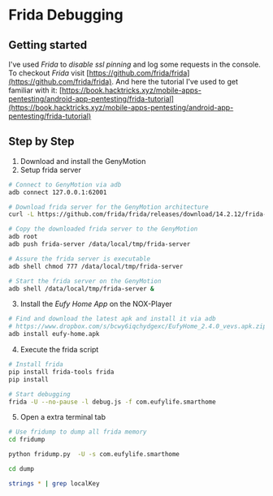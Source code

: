 # Frida Debugging

## Getting started
I've used _Frida_ to _disable ssl pinning_ and log some requests in the console. To checkout _Frida_ visit [https://github.com/frida/frida](https://github.com/frida/frida). And here the tutorial I've used to get familiar with it: [https://book.hacktricks.xyz/mobile-apps-pentesting/android-app-pentesting/frida-tutorial](https://book.hacktricks.xyz/mobile-apps-pentesting/android-app-pentesting/frida-tutorial)


## Step by Step

1. Download and install the GenyMotion
2. Setup frida server
```bash
# Connect to GenyMotion via adb
adb connect 127.0.0.1:62001

# Download frida server for the GenyMotion architecture
curl -L https://github.com/frida/frida/releases/download/14.2.12/frida-server-14.2.12-android-x86.xz -o frida-server.xz

# Copy the downloaded frida server to the GenyMotion
adb root
adb push frida-server /data/local/tmp/frida-server

# Assure the frida server is executable
adb shell chmod 777 /data/local/tmp/frida-server

# Start the frida server on the GenyMotion
adb shell /data/local/tmp/frida-server &
```

3. Install the _Eufy Home App_ on the NOX-Player
```bash
# Find and download the latest apk and install it via adb 
# https://www.dropbox.com/s/bcwy6iqchydgexc/EufyHome_2.4.0_vevs.apk.zip?dl=0
adb install eufy-home.apk
```

4. Execute the frida script
```bash
# Install frida
pip install frida-tools frida
pip install 

# Start debugging
frida -U --no-pause -l debug.js -f com.eufylife.smarthome
```

5. Open a extra terminal tab
```bash
# Use fridump to dump all frida memory
cd fridump

python fridump.py  -U -s com.eufylife.smarthome

cd dump

strings * | grep localKey 
```
